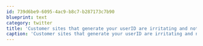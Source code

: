 ```yaml
---
id: 739d6be9-6095-4ac9-b8c7-b287173c7b90
blueprint: text
category: twitter
title: 'Customer sites that generate your userID are irritating and not user-friendly. Talking to you @Westjet and @vBullletin'
caption: 'Customer sites that generate your userID are irritating and not user-friendly. Talking to you @Westjet and @vBullletin'
---
```

